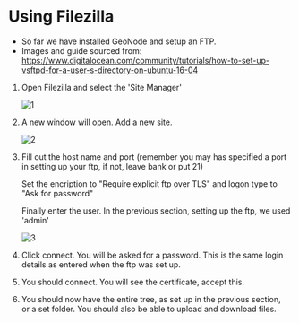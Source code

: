 # Using Filezilla

- So far we have installed GeoNode and setup an FTP.
- Images and guide sourced from: https://www.digitalocean.com/community/tutorials/how-to-set-up-vsftpd-for-a-user-s-directory-on-ubuntu-16-04

1.  Open Filezilla and select the 'Site Manager'

    ![1](http://assets.digitalocean.com/articles/vsftp-user/site-manager.png)

2.  A new window will open. Add a new site.

    ![2](http://assets.digitalocean.com/articles/vsftp-user/new-site.png)

3.  Fill out the host name and port (remember you may has specified a port in setting up your ftp, if not, leave bank or put 21)

    Set the encription to "Require explicit ftp over TLS" and logon type to "Ask for password"
    
    Finally enter the user. In the previous section, setting up the ftp, we used 'admin'
    
    ![3](http://assets.digitalocean.com/articles/vsftp-user/site-config2.png)
    
4.  Click connect. You will be asked for a password. This is the same login details as entered when the ftp was set up.

5.  You should connect. You will see the certificate, accept this.

6.  You should now have the entire tree, as set up in the previous section, or a set folder. You should also be able to upload and download files. 
    
    
